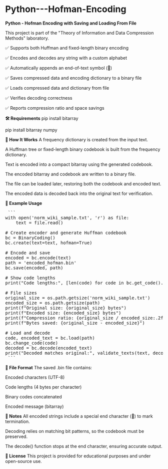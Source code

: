 # Python---Hofman-Encoding
**Python - Hofman Encoding with Saving and Loading From File**

This project is part of the "Theory of Information and Data Compression Methods" laboratory.

✅ Supports both Huffman and fixed-length binary encoding

✅ Encodes and decodes any string with a custom alphabet

✅ Automatically appends an end-of-text symbol (🏁)

✅ Saves compressed data and encoding dictionary to a binary file

✅ Loads compressed data and dictionary from file

✅ Verifies decoding correctness

✅ Reports compression ratio and space savings
<br>

**🛠️ Requirements**
pip install bitarray

pip install bitarray numpy

**🧠 How It Works**
A frequency dictionary is created from the input text.

A Huffman tree or fixed-length binary codebook is built from the frequency dictionary.

Text is encoded into a compact bitarray using the generated codebook.

The encoded bitarray and codebook are written to a binary file.

The file can be loaded later, restoring both the codebook and encoded text.

The encoded data is decoded back into the original text for verification.


**🧪 Example Usage**
<pre> ```
with open('norm_wiki_sample.txt', 'r') as file:
    text = file.read()

# Create encoder and generate Huffman codebook
bc = BinaryCoding()
bc.create(text=text, hofman=True)

# Encode and save
encoded = bc.encode(text)
path = 'encoded_hofman.bin'
bc.save(encoded, path)

# Show code lengths
print("Code lengths:", [len(code) for code in bc.get_code().values()])

# File sizes
original_size = os.path.getsize('norm_wiki_sample.txt')
encoded_size = os.path.getsize(path)
print(f"Original size: {original_size} bytes")
print(f"Encoded size: {encoded_size} bytes")
print(f"Compression ratio: {original_size / encoded_size:.2f}")
print(f"Bytes saved: {original_size - encoded_size}")

# Load and decode
code, encoded_text = bc.load(path)
bc.change_code(code)
decoded = bc.decode(encoded_text)
print("Decoded matches original:", validate_texts(text, decoded))
 ``` </pre>

**📂 File Format**
The saved .bin file contains:

Encoded characters (UTF-8)

Code lengths (4 bytes per character)

Binary codes concatenated

Encoded message (bitarray)



**📌 Notes**
All encoded strings include a special end character (🏁) to mark termination.

Decoding relies on matching bit patterns, so the codebook must be preserved.

The decode() function stops at the end character, ensuring accurate output.


**📃 License**
This project is provided for educational purposes and under open-source use.

